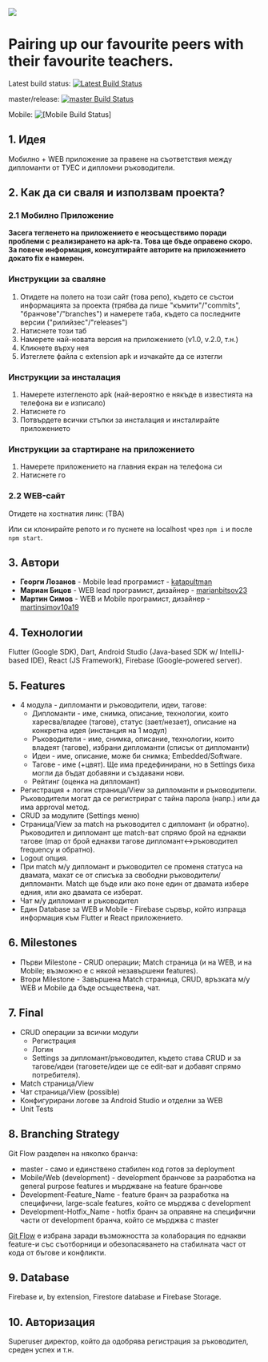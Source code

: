 ![](https://cdn.discordapp.com/attachments/570237847672586270/707178057961570324/Logo_Text.png)

# Pairing up our favourite peers with their favourite teachers.

Latest build status: [![Latest Build Status](https://app.bitrise.io/app/65f7e81df01f66b6/status.svg?token=N6j31UVCWpUMdM9_P9tSZQ)](https://app.bitrise.io/app/65f7e81df01f66b6)

master/release: [![master Build Status](https://app.bitrise.io/app/65f7e81df01f66b6/status.svg?token=N6j31UVCWpUMdM9_P9tSZQ&branch=master)](https://app.bitrise.io/app/65f7e81df01f66b6)

Mobile: ![[Mobile Build Status]](https://app.bitrise.io/app/65f7e81df01f66b6/status.svg?token=N6j31UVCWpUMdM9_P9tSZQ&branch=Mobile)

## 1.	 Идея
Мобилно + WEB приложение за правене на съответствия между дипломанти от ТУЕС и дипломни ръководители.

## 2. Как да си сваля и използвам проекта?

### 2.1 Мобилнo Приложение

**Засега тегленето на приложението е неосъществимо поради проблеми с реализирането на apk-та. Това ще бъде оправено скоро. За повече информация, консултирайте авторите на приложението докато fix е намерен.**

### Инструкции за сваляне
1) Отидете на полето на този сайт (това репо), където се състои информацията за проекта (трябва да пише "къмити"/"commits", "бранчове"/"branches") и намерете таба, където са последните версии ("рилийзес"/"releases")
2) Натиснете този таб
3) Намерете най-новата версия на приложението (v1.0, v.2.0, т.н.)
4) Кликнете върху нея
5) Изтеглете файла с extension apk и изчакайте да се изтегли

### Инструкции за инсталация
1) Намерете изтегленото apk (най-вероятно е някъде в известията на телефона ви е изписало)
2) Натиснете го
3) Потвърдете всички стъпки за инсталация и инсталирайте приложението

### Инструкции за стартиране на приложението
1) Намерете приложението на главния екран на телефона си
2) Натиснете го

### 2.2 WEB-сайт
Отидете на хостнатия линк: (TBA)

Или си клонирайте репото и го пуснете на localhost чрез `npm i` и после `npm start`.

## 3. Автори
* **Георги Лозанов** - Mobile lead програмист - [katapultman](https://github.com/katapultman)
* **Мариан Бицов** - WEB lead програмист, дизайнер - [marianbitsov23](https://github.com/marianbitsov23)
* **Мартин Симов** - WEB и Mobile програмист, дизайнер - [martinsimov10a19](https://github.com/martinsimov10a19)

## 4.	 Технологии 
Flutter (Google SDK), Dart, Android Studio (Java-based SDK w/ IntelliJ-based IDE), React (JS Framework), Firebase (Google-powered server).

## 5.	 Features
 * 4 модула - дипломанти и ръководители, идеи, тагове:
    * Дипломанти - име, снимка, описание, технологии, които харесва/владее (тагове), статус (зает/незает), описание на конкретна идея (инстанция на 1 модул)
    * Ръководители - име, снимка, описание, технологии, които владеят (тагове), избрани дипломанти (списък от дипломанти)
    * Идеи - име, описание, може би снимка; Embedded/Software.
    * Тагове - име (+цвят). Ще има предефинирани, но в Settings биха могли да бъдат добавяни и създавани нови.
    * Рейтинг (оценка на дипломант)
 * Регистрация + логин страница/View за дипломанти и ръководители. Ръководители могат да се регистрират с тайна парола (напр.) или да има approval метод.
 * CRUD за модулите (Settings меню)
 * Страница/View за match на ръководител с дипломант (и обратно). Ръководител и дипломант ще match-ват спрямо брой на еднакви тагове (map от брой еднакви тагове дипломант<->ръководител frequency и обратно).
 * Logout опция.
 * При match м/у дипломант и ръководител се променя статуса на двамата, махат се от списъка за свободни ръководители/дипломанти. Match ще бъде или ако поне един от двамата избере едния, или ако двамата се изберат.
 * Чат м/у дипломант и ръководител
 * Един Database за WEB и Mobile - Firebase сървър, който изпраща информация към Flutter и React приложението.

## 6.	 Milestones
  * Първи Milestone - CRUD операции; Match страница (и на WEB, и на Mobile; възможно е с някой незавършени features).
  * Втори Milestone - Завършена Match страница, CRUD, връзката м/у WEB и Mobile да бъде осъществена, чат.

## 7.	 Final
  * CRUD операции за всички модули
    *	Регистрация
    *	Логин
    * Settings за дипломант/ръководител, където става CRUD и за тагове/идеи  (таговете/идеи ще се edit-ват и добавят спрямо потребителя).
  *	Match страница/View
  *	Чат страница/View (possible)
  * Конфигурирани логове за Android Studio и отделни за WEB
  * Unit Tests

## 8.	 Branching Strategy
Git Flow разделен на няколко бранча:
 * master - само и единствено стабилен код готов за deployment
 * Mobile/Web (development) - development бранчове за разработка на general purpose features и мърджване на feature бранчове
 * Development-Feature_Name - feature бранч за разработка на специфични, large-scale features, който се мърджва с development
 * Development-Hotfix_Name - hotfix бранч за оправяне на специфични части от development бранча, който се мърджва с master
  
[Git Flow](https://www.atlassian.com/git/tutorials/comparing-workflows/gitflow-workflow) е избрана заради възможността за колаборация по еднакви feature-и със съотборници и обезопасяването на стабилната част от кода от бъгове и конфликти.
## 9.	Database
Firebase и, by extension, Firestore database и Firebase Storage.
## 10.	 Авторизация 
Superuser директор, който да одобрява регистрация за ръководител, среден успех и т.н.
